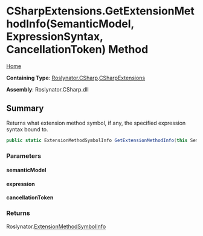 <a name="_top"></a>

# CSharpExtensions\.GetExtensionMethodInfo\(SemanticModel, ExpressionSyntax, CancellationToken\) Method

[Home](../../../../README.md#_top)

**Containing Type**: [Roslynator.CSharp](../../README.md#_top)\.[CSharpExtensions](../README.md#_top)

**Assembly**: Roslynator\.CSharp\.dll

## Summary

Returns what extension method symbol, if any, the specified expression syntax bound to\.

```csharp
public static ExtensionMethodSymbolInfo GetExtensionMethodInfo(this SemanticModel semanticModel, ExpressionSyntax expression, CancellationToken cancellationToken = default(CancellationToken))
```

### Parameters

#### semanticModel

#### expression

#### cancellationToken

### Returns

Roslynator\.[ExtensionMethodSymbolInfo](../../../ExtensionMethodSymbolInfo/README.md#_top)

